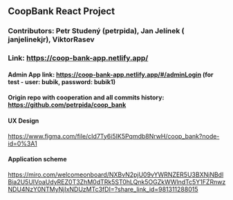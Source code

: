 ## CoopBank React Project
### Contributors: Petr Studený (petrpida), Jan Jelínek ( janjelinekjr), ViktorRasev

### Link: https://coop-bank-app.netlify.app/

#### Admin App link: https://coop-bank-app.netlify.app/#/adminLogin (for test - user: bubik, password: bubik1)

#### Origin repo with cooperation and all commits history: https://github.com/petrpida/coop_bank

#### UX Design
https://www.figma.com/file/cId7Ty6i5IK5Pqmdb8NrwH/coop_bank?node-id=0%3A1

#### Application scheme
https://miro.com/welcomeonboard/NXBvN2pjU09vYWRNZER5U3BXNjNBdlBia2U5UlVoaUdyREZ0T3ZhM0dTRk5ST0hLQnk5OGZkWWlndTc5Y1FZRnwzNDU4NzY0NTMyNjIxNDUzMTc3fDI=?share_link_id=981311288015
